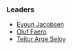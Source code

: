 ### Leaders
* [Eyoun Jacobsen](mailto:eyoun.jacobsen@owasp.org)
* [Oluf Faero](mailto:oluf.faero@owasp.org)
* [Teitur Arge Seloy](mailto:teitur.argeseloy@owasp.org)
